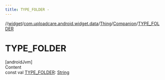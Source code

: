 ```yaml
---
title: TYPE_FOLDER -
---
```

//[widget](../../../index.md)/[com.uploadcare.android.widget.data](../../index.md)/[Thing](../index.md)/[Companion](index.md)/[TYPE_FOLDER](-t-y-p-e_-f-o-l-d-e-r.md)



# TYPE_FOLDER  
[androidJvm]  
Content  
const val [TYPE_FOLDER](-t-y-p-e_-f-o-l-d-e-r.md): [String](https://kotlinlang.org/api/latest/jvm/stdlib/kotlin/-string/index.html)  



